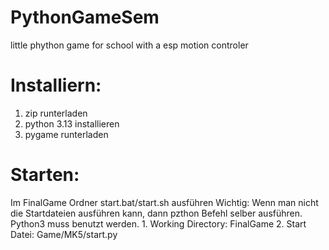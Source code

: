 # PythonGameSem
little phython game for school with a esp motion controler

# Installiern:
  1. zip runterladen
  2. python 3.13 installieren
  3. pygame runterladen

# Starten:
  Im FinalGame Ordner start.bat/start.sh ausführen
  Wichtig: Wenn man nicht die Startdateien ausführen kann, dann pzthon Befehl selber ausführen. Python3 muss benutzt werden.
    1. Working Directory: FinalGame
    2. Start Datei: Game/MK5/start.py
